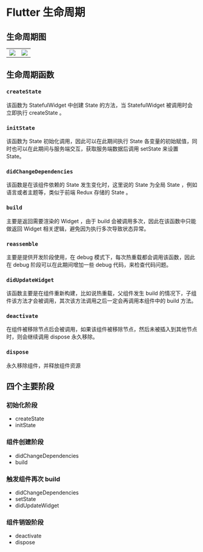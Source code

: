 # Flutter 生命周期

## 生命周期图

|                                                              |                                                              |
| ------------------------------------------------------------ | ------------------------------------------------------------ |
| ![](https://tva1.sinaimg.cn/large/0081Kckwgy1gk3od639nbj30ns0ipq42.jpg) | ![](https://tva1.sinaimg.cn/large/0081Kckwgy1gk3og7kspfj30ix0dx0vn.jpg) |



## 生命周期函数

### `createState`

该函数为 StatefulWidget 中创建 State 的方法，当 StatefulWidget 被调用时会立即执行 createState 。

### `initState` 

该函数为 State 初始化调用，因此可以在此期间执行 State 各变量的初始赋值，同时也可以在此期间与服务端交互，获取服务端数据后调用 setState 来设置 State。

### `didChangeDependencies` 

该函数是在该组件依赖的 State 发生变化时，这里说的 State 为全局 State ，例如语言或者主题等，类似于前端 Redux 存储的 State 。

### `build `

主要是返回需要渲染的 Widget ，由于 build 会被调用多次，因此在该函数中只能做返回 Widget 相关逻辑，避免因为执行多次导致状态异常。

### `reassemble` 

主要是提供开发阶段使用，在 debug 模式下，每次热重载都会调用该函数，因此在 debug 阶段可以在此期间增加一些 debug 代码，来检查代码问题。

### `didUpdateWidget `

该函数主要是在组件重新构建，比如说热重载，父组件发生 build 的情况下，子组件该方法才会被调用，其次该方法调用之后一定会再调用本组件中的 build 方法。

### `deactivate `

在组件被移除节点后会被调用，如果该组件被移除节点，然后未被插入到其他节点时，则会继续调用 dispose 永久移除。

### `dispose` 

永久移除组件，并释放组件资源



## 四个主要阶段

### 初始化阶段

- createState
- initState

### 组件创建阶段

- didChangeDependencies 
- build

### 触发组件再次 build

- didChangeDependencies
- setState
- didUpdateWidget

### 组件销毁阶段

- deactivate
- dispose